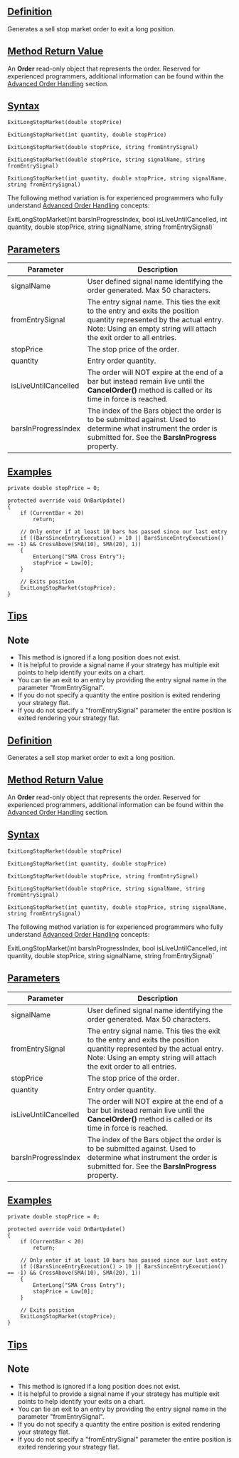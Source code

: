## [Definition](https://developer.ninjatrader.com/docs/desktop/exitlongstopmarket\#definition)

Generates a sell stop market order to exit a long position.

## [Method Return Value](https://developer.ninjatrader.com/docs/desktop/exitlongstopmarket\#method-return-value)

An **Order** read-only object that represents the order. Reserved for experienced programmers, additional information can be found within the [Advanced Order Handling](https://developer.ninjatrader.com/docs/desktop/advanced_order_handling) section.

## [Syntax](https://developer.ninjatrader.com/docs/desktop/exitlongstopmarket\#syntax)

`ExitLongStopMarket(double stopPrice)`

`ExitLongStopMarket(int quantity, double stopPrice)`

`ExitLongStopMarket(double stopPrice, string fromEntrySignal)`

`ExitLongStopMarket(double stopPrice, string signalName, string fromEntrySignal)`

`ExitLongStopMarket(int quantity, double stopPrice, string signalName, string fromEntrySignal)`

The following method variation is for experienced programmers who fully understand [Advanced Order Handling](https://developer.ninjatrader.com/docs/desktop/advanced_order_handling) concepts:

ExitLongStopMarket(int barsInProgressIndex, bool isLiveUntilCancelled, int quantity, double stopPrice, string signalName, string fromEntrySignal)\`

## [Parameters](https://developer.ninjatrader.com/docs/desktop/exitlongstopmarket\#parameters)

| Parameter | Description |
| --- | --- |
| signalName | User defined signal name identifying the order generated. Max 50 characters. |
| fromEntrySignal | The entry signal name. This ties the exit to the entry and exits the position quantity represented by the actual entry. Note: Using an empty string will attach the exit order to all entries. |
| stopPrice | The stop price of the order. |
| quantity | Entry order quantity. |
| isLiveUntilCancelled | The order will NOT expire at the end of a bar but instead remain live until the **CancelOrder()** method is called or its time in force is reached. |
| barsInProgressIndex | The index of the Bars object the order is to be submitted against. Used to determine what instrument the order is submitted for. See the **BarsInProgress** property. |

## [Examples](https://developer.ninjatrader.com/docs/desktop/exitlongstopmarket\#examples)

```jsx-150469391 csharp
private double stopPrice = 0;

protected override void OnBarUpdate()
{
    if (CurrentBar < 20)
        return;

    // Only enter if at least 10 bars has passed since our last entry
    if ((BarsSinceEntryExecution() > 10 || BarsSinceEntryExecution() == -1) && CrossAbove(SMA(10), SMA(20), 1))
    {
        EnterLong("SMA Cross Entry");
        stopPrice = Low[0];
    }

    // Exits position
    ExitLongStopMarket(stopPrice);
}

```

## [Tips](https://developer.ninjatrader.com/docs/desktop/exitlongstopmarket\#tips)

## Note

- This method is ignored if a long position does not exist.
- It is helpful to provide a signal name if your strategy has multiple exit points to help identify your exits on a chart.
- You can tie an exit to an entry by providing the entry signal name in the parameter "fromEntrySignal".
- If you do not specify a quantity the entire position is exited rendering your strategy flat.
- If you do not specify a "fromEntrySignal" parameter the entire position is exited rendering your strategy flat.

## [Definition](https://developer.ninjatrader.com/docs/desktop/exitlongstopmarket\#definition)

Generates a sell stop market order to exit a long position.

## [Method Return Value](https://developer.ninjatrader.com/docs/desktop/exitlongstopmarket\#method-return-value)

An **Order** read-only object that represents the order. Reserved for experienced programmers, additional information can be found within the [Advanced Order Handling](https://developer.ninjatrader.com/docs/desktop/advanced_order_handling) section.

## [Syntax](https://developer.ninjatrader.com/docs/desktop/exitlongstopmarket\#syntax)

`ExitLongStopMarket(double stopPrice)`

`ExitLongStopMarket(int quantity, double stopPrice)`

`ExitLongStopMarket(double stopPrice, string fromEntrySignal)`

`ExitLongStopMarket(double stopPrice, string signalName, string fromEntrySignal)`

`ExitLongStopMarket(int quantity, double stopPrice, string signalName, string fromEntrySignal)`

The following method variation is for experienced programmers who fully understand [Advanced Order Handling](https://developer.ninjatrader.com/docs/desktop/advanced_order_handling) concepts:

ExitLongStopMarket(int barsInProgressIndex, bool isLiveUntilCancelled, int quantity, double stopPrice, string signalName, string fromEntrySignal)\`

## [Parameters](https://developer.ninjatrader.com/docs/desktop/exitlongstopmarket\#parameters)

| Parameter | Description |
| --- | --- |
| signalName | User defined signal name identifying the order generated. Max 50 characters. |
| fromEntrySignal | The entry signal name. This ties the exit to the entry and exits the position quantity represented by the actual entry. Note: Using an empty string will attach the exit order to all entries. |
| stopPrice | The stop price of the order. |
| quantity | Entry order quantity. |
| isLiveUntilCancelled | The order will NOT expire at the end of a bar but instead remain live until the **CancelOrder()** method is called or its time in force is reached. |
| barsInProgressIndex | The index of the Bars object the order is to be submitted against. Used to determine what instrument the order is submitted for. See the **BarsInProgress** property. |

## [Examples](https://developer.ninjatrader.com/docs/desktop/exitlongstopmarket\#examples)

```jsx-150469391 csharp
private double stopPrice = 0;

protected override void OnBarUpdate()
{
    if (CurrentBar < 20)
        return;

    // Only enter if at least 10 bars has passed since our last entry
    if ((BarsSinceEntryExecution() > 10 || BarsSinceEntryExecution() == -1) && CrossAbove(SMA(10), SMA(20), 1))
    {
        EnterLong("SMA Cross Entry");
        stopPrice = Low[0];
    }

    // Exits position
    ExitLongStopMarket(stopPrice);
}

```

## [Tips](https://developer.ninjatrader.com/docs/desktop/exitlongstopmarket\#tips)

## Note

- This method is ignored if a long position does not exist.
- It is helpful to provide a signal name if your strategy has multiple exit points to help identify your exits on a chart.
- You can tie an exit to an entry by providing the entry signal name in the parameter "fromEntrySignal".
- If you do not specify a quantity the entire position is exited rendering your strategy flat.
- If you do not specify a "fromEntrySignal" parameter the entire position is exited rendering your strategy flat.